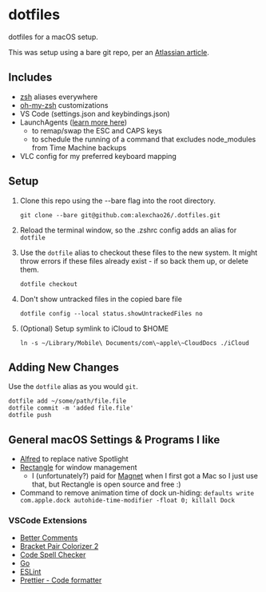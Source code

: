 # dotfiles
dotfiles for a macOS setup.

This was setup using a bare git repo, per an [Atlassian article](https://www.atlassian.com/git/tutorials/dotfiles).


## Includes
- [zsh](./.zsh) aliases everywhere
- [oh-my-zsh](https://ohmyz.sh/) customizations
- VS Code (settings.json and keybindings.json)
- LaunchAgents ([learn more here](https://developer.apple.com/library/archive/documentation/MacOSX/Conceptual/BPSystemStartup/Chapters/CreatingLaunchdJobs.html))
    - to remap/swap the ESC and CAPS keys
    - to schedule the running of a command that excludes node_modules from Time Machine backups
- VLC config for my preferred keyboard mapping

## Setup
1. Clone this repo using the --bare flag into the root directory.
    
    `git clone --bare git@github.com:alexchao26/.dotfiles.git`

1. Reload the terminal window, so the .zshrc config adds an alias for `dotfile`

1. Use the `dotfile` alias to checkout these files to the new system. It might throw errors if these files already exist - if so back them up, or delete them.

    `dotfile checkout`

1. Don't show untracked files in the copied bare file

    `dotfile config --local status.showUntrackedFiles no`

1. (Optional) Setup symlink to iCloud to $HOME

    `ln -s ~/Library/Mobile\ Documents/com\~apple\~CloudDocs ./iCloud`

## Adding New Changes
Use the `dotfile` alias as you would `git`.

```shell
dotfile add ~/some/path/file.file
dotfile commit -m 'added file.file'
dotfile push
```

## General macOS Settings & Programs I like
- [Alfred](https://www.alfredapp.com/) to replace native Spotlight
- [Rectangle](https://rectangleapp.com/) for window management
    - I (unfortunately?) paid for [Magnet](https://apps.apple.com/us/app/magnet/id441258766?mt=12) when I first got a Mac so I just use that, but Rectangle is open source and free :)
- Command to remove animation time of dock un-hiding: `defaults write com.apple.dock autohide-time-modifier -float 0; killall Dock`

### VSCode Extensions
- [Better Comments](https://marketplace.visualstudio.com/items?itemName=aaron-bond.better-comments)
- [Bracket Pair Colorizer 2](https://marketplace.visualstudio.com/items?itemName=CoenraadS.bracket-pair-colorizer-2)
- [Code Spell Checker](https://marketplace.visualstudio.com/items?itemName=streetsidesoftware.code-spell-checker)
- [Go](https://marketplace.visualstudio.com/items?itemName=golang.Go)
- [ESLint](https://marketplace.visualstudio.com/items?itemName=dbaeumer.vscode-eslint)
- [Prettier - Code formatter](https://marketplace.visualstudio.com/items?itemName=esbenp.prettier-vscode)
